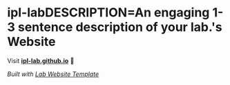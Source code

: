 
# ipl-labDESCRIPTION=An engaging 1-3 sentence description of your lab.'s Website

Visit **[ipl-lab.github.io](https://ipl-lab.github.io)** 🚀

_Built with [Lab Website Template](https://greene-lab.gitbook.io/lab-website-template-docs)_
